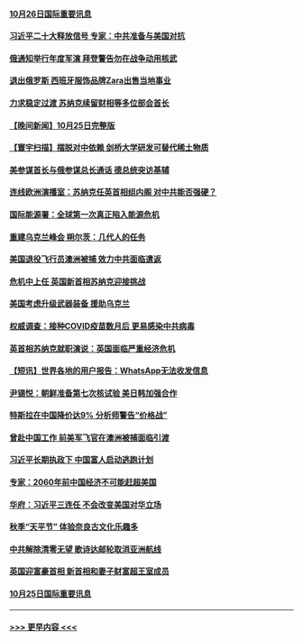 #### [10月26日国际重要讯息](../pages/prog202/a103560293.md?t=10261850) 
#### [习近平二十大释放信号 专家：中共准备与美国对抗](../pages/prog202/a103560258.md?t=10261850) 
#### [俄通知举行年度军演 拜登警告勿在战争动用核武](../pages/prog202/a103560219.md?t=10261850) 
#### [退出俄罗斯 西班牙服饰品牌Zara出售当地事业](../pages/prog202/a103560187.md?t=10261850) 
#### [力求稳定过渡 苏纳克续留财相等多位部会首长](../pages/prog202/a103560164.md?t=10261850) 
#### [【晚间新闻】10月25日完整版](../pages/prog202/a103560062.md?t=10261850) 
#### [【寰宇扫描】摆脱对中依赖 剑桥大学研发可替代稀土物质](../pages/prog202/a103560093.md?t=10261850) 
#### [美参谋首长与俄参谋总长通话 德总统突访基辅](../pages/prog202/a103560081.md?t=10261850) 
#### [连线欧洲演播室：苏纳克任英首相组内阁 对中共能否强硬？](../pages/prog202/a103560088.md?t=10261850) 
#### [国际能源署：全球第一次真正陷入能源危机](../pages/prog202/a103559911.md?t=10261850) 
#### [重建乌克兰峰会 朔尔茨：几代人的任务](../pages/prog202/a103559904.md?t=10261850) 
#### [美国退役飞行员澳洲被捕 效力中共面临遣返](../pages/prog202/a103559913.md?t=10261850) 
#### [危机中上任 英国新首相苏纳克迎接挑战](../pages/prog202/a103559900.md?t=10261850) 
#### [美国考虑升级武器装备 援助乌克兰](../pages/prog202/a103559760.md?t=10261850) 
#### [权威调查：接种COVID疫苗数月后 更易感染中共病毒](../pages/prog202/a103559752.md?t=10261850) 
#### [英首相苏纳克就职演说：英国面临严重经济危机](../pages/prog202/a103559720.md?t=10261850) 
#### [【短讯】世界各地的用户报告：WhatsApp无法收发信息](../pages/prog202/a103559724.md?t=10261850) 
#### [尹锡悦：朝鲜准备第七次核试验 美日韩加强合作](../pages/prog202/a103559711.md?t=10261850) 
#### [特斯拉在中国降价达9% 分析师警告“价格战”](../pages/prog202/a103559674.md?t=10261850) 
#### [曾赴中国工作 前美军飞官在澳洲被捕面临引渡](../pages/prog202/a103559566.md?t=10261850) 
#### [习近平长期执政下 中国富人启动逃跑计划](../pages/prog202/a103559555.md?t=10261850) 
#### [专家：2060年前中国经济不可能赶超美国](../pages/prog202/a103558581.md?t=10261850) 
#### [华府：习近平三连任 不会改变美国对华立场](../pages/prog202/a103559524.md?t=10261850) 
#### [秋季“天平节” 体验奈良古文化乐趣多](../pages/prog202/a103559413.md?t=10261850) 
#### [中共解除清零无望 歌诗达邮轮取消亚洲航线](../pages/prog202/a103559460.md?t=10261850) 
#### [英国迎富豪首相 新首相和妻子财富超王室成员](../pages/prog202/a103559454.md?t=10261850) 
#### [10月25日国际重要讯息](../pages/prog202/a103559401.md?t=10261850) 

----
#### [ >>> 更早内容 <<< ](../indexes/prog202-earlier.md)
